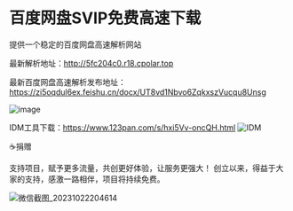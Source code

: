 # 百度网盘SVIP免费高速下载
提供一个稳定的百度网盘高速解析网站

最新解析地址：http://5fc204c0.r18.cpolar.top

最新百度网盘高速解析发布地址：
https://zi5oqdul6ex.feishu.cn/docx/UT8vd1Nbvo6ZqkxszVucqu8Unsg

![image](https://github.com/xtyyyy1230/baiduwp/assets/9477101/b1076922-8b5e-4cf0-8c01-378f596b8b28)

IDM工具下载：https://www.123pan.com/s/hxi5Vv-oncQH.html
![IDM](https://github.com/xtyyyy1230/baiduwp/assets/9477101/fe29eed4-23aa-4ee2-8600-1c0b8e671cd0)


☕捐赠

支持项目，赋予更多流量，共创更好体验，让服务更强大！
创立以来，得益于大家的支持，感激一路相伴，项目将持续免费。

![微信截图_20231022204614](https://github.com/xtyyyy1230/baiduwp/assets/9477101/738eba66-27c5-46a5-bf1f-6b82f2ccf387)
